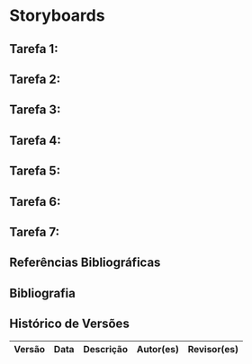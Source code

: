 # Storyboards

## Tarefa 1:
## Tarefa 2:
## Tarefa 3:
## Tarefa 4:
## Tarefa 5:
## Tarefa 6:
## Tarefa 7:

## Referências Bibliográficas
## Bibliografia

## Histórico de Versões

| Versão | Data | Descrição | Autor(es) | Revisor(es) |
| ------ | ---- | --------- | --------- | ----------- |

